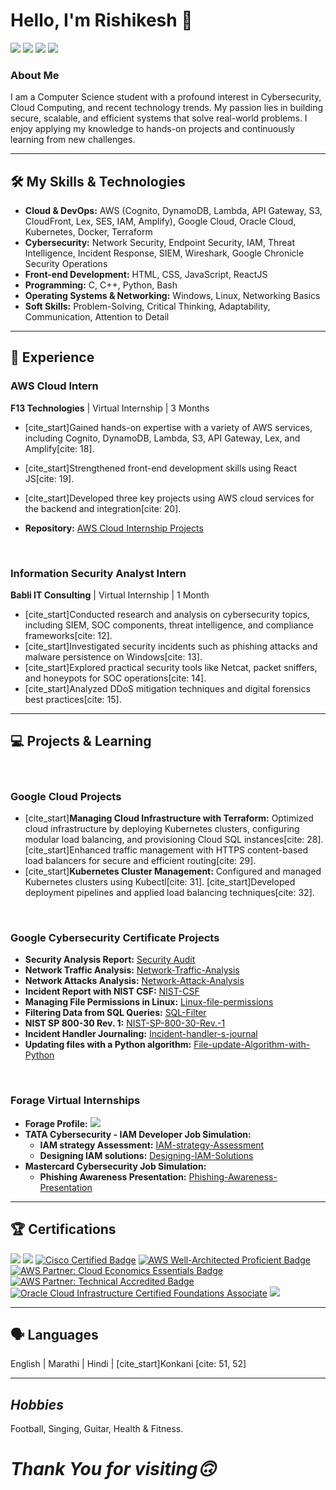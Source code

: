 # Hello, I'm Rishikesh 👋

<a href="https://www.linkedin.com/in/rishikesh-pednekar-3184091b6/"><img src="https://img.shields.io/badge/-LinkedIn-0072b1?&style=for-the-badge&logo=linkedin&logoColor=white" /></a>
<a href="https://www.credly.com/users/rishikesh-pednekar/"><img src="https://img.shields.io/badge/-Credly-21A366?&style=for-the-badge&logo=Credly&logoColor=white" /></a>
<a href="https://www.instagram.com/rishikesh.fr/"><img src="https://img.shields.io/badge/-Instagram-d62976?&style=for-the-badge&logo=Instagram&logoColor=white" /></a>
<a href="https://www.youtube.com/@rishikesh_pednekar"><img src="https://img.shields.io/badge/-Youtube-FF0000?&style=for-the-badge&logo=Youtube&logoColor=white" /></a>

### About Me

I am a Computer Science student with a profound interest in Cybersecurity, Cloud Computing, and recent technology trends. My passion lies in building secure, scalable, and efficient systems that solve real-world problems. I enjoy applying my knowledge to hands-on projects and continuously learning from new challenges.

---

## 🛠️ My Skills & Technologies

* **Cloud & DevOps:** AWS (Cognito, DynamoDB, Lambda, API Gateway, S3, CloudFront, Lex, SES, IAM, Amplify), Google Cloud, Oracle Cloud, Kubernetes, Docker, Terraform
* **Cybersecurity:** Network Security, Endpoint Security, IAM, Threat Intelligence, Incident Response, SIEM, Wireshark, Google Chronicle Security Operations
* **Front-end Development:** HTML, CSS, JavaScript, ReactJS
* **Programming:** C, C++, Python, Bash
* **Operating Systems & Networking:** Windows, Linux, Networking Basics
* **Soft Skills:** Problem-Solving, Critical Thinking, Adaptability, Communication, Attention to Detail

---

## 🚀 Experience

### **AWS Cloud Intern**
**F13 Technologies** | Virtual Internship | 3 Months

* [cite_start]Gained hands-on expertise with a variety of AWS services, including Cognito, DynamoDB, Lambda, S3, API Gateway, Lex, and Amplify[cite: 18].
* [cite_start]Strengthened front-end development skills using React JS[cite: 19].
* [cite_start]Developed three key projects using AWS cloud services for the backend and integration[cite: 20].

* **Repository:** [AWS Cloud Internship Projects](https://github.com/rishikesh737/AWS-Cloud-Internship-f13-rishi)

<br>

### **Information Security Analyst Intern**
**Babli IT Consulting** | Virtual Internship | 1 Month

* [cite_start]Conducted research and analysis on cybersecurity topics, including SIEM, SOC components, threat intelligence, and compliance frameworks[cite: 12].
* [cite_start]Investigated security incidents such as phishing attacks and malware persistence on Windows[cite: 13].
* [cite_start]Explored practical security tools like Netcat, packet sniffers, and honeypots for SOC operations[cite: 14].
* [cite_start]Analyzed DDoS mitigation techniques and digital forensics best practices[cite: 15].

---

## 💻 Projects & Learning

<br>

### **Google Cloud Projects**

* [cite_start]**Managing Cloud Infrastructure with Terraform:** Optimized cloud infrastructure by deploying Kubernetes clusters, configuring modular load balancing, and provisioning Cloud SQL instances[cite: 28]. [cite_start]Enhanced traffic management with HTTPS content-based load balancers for secure and efficient routing[cite: 29].
* [cite_start]**Kubernetes Cluster Management:** Configured and managed Kubernetes clusters using Kubectl[cite: 31]. [cite_start]Developed deployment pipelines and applied load balancing techniques[cite: 32].

<br>

### **Google Cybersecurity Certificate Projects**

* **Security Analysis Report:** <a href="https://github.com/rishikesh737/SecurityAudit/tree/main">Security Audit</a>
* **Network Traffic Analysis:** <a href="https://github.com/rishikesh737/Network-Traffic-Analysis/tree/main">Network-Traffic-Analysis</a>
* **Network Attacks Analysis:** <a href="https://github.com/rishikesh737/Network-Attack-Analysis/tree/main">Network-Attack-Analysis</a>
* **Incident Report with NIST CSF:** <a href="https://github.com/rishikesh737/NIST-CSF/tree/main">NIST-CSF</a>
* **Managing File Permissions in Linux:** <a href="https://github.com/rishikesh737/Linux-file-permissions/tree/main">Linux-file-permissions</a>
* **Filtering Data from SQL Queries:** <a href="https://github.com/rishikesh737/SQL-Filter/tree/main">SQL-Filter</a>
* **NIST SP 800-30 Rev. 1:** <a href="https://github.com/rishikesh737/NIST-SP-800-30-Rev.-1/tree/main">NIST-SP-800-30-Rev.-1</a>
* **Incident Handler Journaling:** <a href="https://github.com/rishikesh737/Incident-handler-s-journal/tree/main">Incident-handler-s-journal</a>
* **Updating files with a Python algorithm:** <a href="https://github.com/rishikesh737/File-update-Algorithm-with-Python/tree/main">File-update-Algorithm-with-Python</a>

<br>

### **Forage Virtual Internships**

* **Forage Profile:** <a href="https://www.theforage.com/profile/qC3PYno5JSBrdFRnK"><img src="https://img.shields.io/badge/-forage-5A77ED?style=for-the-badge&logo=forage&logoColor=white" /></a>
* **TATA Cybersecurity - IAM Developer Job Simulation:**
    * **IAM strategy Assessment:** <a href="https://github.com/rishikesh737/IAM-strategy-Assessment/tree/main">IAM-strategy-Assessment</a>
    * **Designing IAM solutions:** <a href="https://github.com/rishikesh737/Designing-IAM-Solutions/tree/main">Designing-IAM-Solutions</a>
* **Mastercard Cybersecurity Job Simulation:**
    * **Phishing Awareness Presentation:** <a href="https://github.com/rishikesh737/Phishing-Awareness-Presentation/tree/main">Phishing-Awareness-Presentation</a>

---

## 🏆 Certifications

<a href="https://coursera.org/share/5db5b9b7da505060c9be66b11a3e441e"><img src="https://img.shields.io/badge/-Google Cybersecurity Professional Certificate -fcba03?&style=for-the-badge&logo=google&logoColor=white" /></a>
<a href="https://www.linkedin.com/learning/certificates/34fd1526c2b0d493ebea4ee62fa591d13cebd08a35fae8abae5fc5630fa7ecb7?trk=share_certificate"><img src="https://img.shields.io/badge/-Microsoft and LinkedIn:Career Essentials in Cybersecurity-0046b1?&style=for-the-badge&logo=linkedin&logoColor=white" /></a>
<a href="https://www.credly.com/badges/8f7e595c-d1eb-4efe-9076-cce2293db58f/public_url"> <img src="https://img.shields.io/badge/-Cisco Certified : Networking Basics -000FF?&style=for-the-badge&logo=cisco&logoColor=white" alt="Cisco Certified Badge" /></a>
<a href="https://www.credly.com/badges/d28383a8-48b2-4d56-a185-98547b79148d/public_url"> <img src="https://img.shields.io/badge/-AWS Well-Architected Proficient-FF9900?&style=for-the-badge&logo=amazon-aws&logoColor=white" alt="AWS Well-Architected Proficient Badge" /></a>
<a href="https://www.credly.com/badges/93b2166a-1158-4545-9781-698f2441f718/public_url"> <img src="https://img.shields.io/badge/-AWS Partner: Cloud Economics Essentials-FF9900?&style=for-the-badge&logo=amazon-aws&logoColor=white" alt="AWS Partner: Cloud Economics Essentials Badge" /></a>
<a href="https://www.credly.com/badges/5b47a943-41c3-4d76-8809-5a56f67137f8/public_url"> <img src="https://img.shields.io/badge/-AWS Partner: Technical Accredited-FF9900?&style=for-the-badge&logo=amazon-aws&logoColor=white" alt="AWS Partner: Technical Accredited Badge" /></a>
<a href="https://www.credly.com/badges/6c710255-b043-4e43-8515-d91367098717/public_url"> <img src="https://img.shields.io/badge/-Oracle Cloud Infrastructure Certified Foundations Associate-F80000?&style=for-the-badge&logo=oracle&logoColor=white" alt="Oracle Cloud Infrastructure Certified Foundations Associate" /></a>
<a href="https://www.coursera.org/account/accomplishments/records/BUX316SGSU3S"><img src="https://img.shields.io/badge/-GRC Approach to Managing Cybersecurity -%2336454F?&style=for-the-badge&color=white" /></a>

---

## 🗣️ Languages
English | Marathi | Hindi | [cite_start]Konkani [cite: 51, 52]

---

## _Hobbies_
Football, Singing, Guitar, Health & Fitness.

# _Thank You for visiting🙃_
